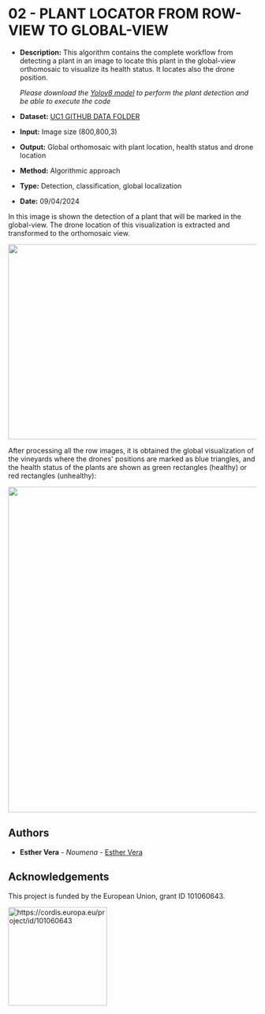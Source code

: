 # 02 - PLANT LOCATOR FROM ROW-VIEW TO GLOBAL-VIEW

- **Description:** This algorithm contains the complete workflow from detecting a plant in an image to locate this plant in the global-view orthomosaic to visualize its health status. It locates also the drone position.

    *Please download the [Yolov8 model](https://github.com/ICAERUS-EU/UC1_Crop_Monitoring/blob/main/models/01_plant_disease_detection_yolov8_v1/best.pt) to perform the plant detection and be able to execute the code*
- **Dataset:** [UC1 GITHUB DATA FOLDER](https://zenodo.org/records/11195994)
- **Input:** Image size (800,800,3)
- **Output:** Global orthomosaic with plant location, health status and drone location
- **Method:** Algorithmic approach
- **Type:** Detection, classification, global localization 
- **Date:** 09/04/2024


In this image is shown the detection of a plant that will be marked in the global-view. The drone location of this visualization is extracted and transformed to the orthomosaic view. 

<p align="center">
  <img src="https://github.com/ICAERUS-EU/UC1_Crop_Monitoring/assets/148956768/a1793013-7720-42b3-a73e-4c29b14ced34" width=528 height=396>
</p>


After processing all the row images, it is obtained the global visualization of the vineyards where the drones' positions are marked as blue triangles, and the health status of the plants are shown as green rectangles (healthy) or red rectangles (unhealthy): 

<p align="center">
  <img src="https://github.com/ICAERUS-EU/UC1_Crop_Monitoring/assets/148956768/45bb4e03-64e1-447e-b34d-91a967e63bd6" width=769 height=661>
</p>




## Authors

* **Esther Vera** - *Noumena* - [Esther Vera](https://github.com/EstherNoumena)

## Acknowledgements
This project is funded by the European Union, grant ID 101060643.

<img src="https://rea.ec.europa.eu/sites/default/files/styles/oe_theme_medium_no_crop/public/2021-04/EN-Funded%20by%20the%20EU-POS.jpg" alt="https://cordis.europa.eu/project/id/101060643" width="200"/>
